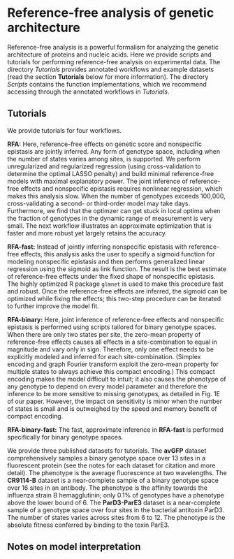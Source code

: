 # Reference-free analysis of genetic architecture

Reference-free analysis is a powerful formalism for analyzing the genetic architecture of proteins and nucleic acids. Here we provide scripts and tutorials for performing reference-free analysis on experimental data. The directory *Tutorials* provides annotated workflows and example datasets (read the section **Tutorials** below for more information). The directory *Scripts* contains the function implementations, which we recommend accessing through the annotated workflows in *Tutorials*.

## Tutorials
We provide tutorials for four workflows.

**RFA:** Here, reference-free effects on genetic score and nonspecific epistasis are jointly inferred. Any form of genotype space, including when the number of states varies among sites, is supported. We perform unregularized and regularized regression (using cross-validation to determine the optimal LASSO penalty) and build minimal reference-free models with maximal explanatory power. The joint inference of reference-free effects and nonspecific epistasis requires nonlinear regression, which makes this analysis slow. When the number of genotypes exceeds 100,000, cross-validating a second- or third-order model may take days. Furthermore, we find that the optimzer can get stuck in local optima when the fraction of genotypes in the dynamic range of measurement is very small. The next workflow illustrates an approximate optimization that is faster and more robust yet largely retains the accuracy.

**RFA-fast:** Instead of jointly inferring nonspecific epistasis with reference-free effects, this analysis asks the user to specify a sigmoid function for modeling nonspecific epistasis and then performs generalized linear regression using the sigmoid as link function. The result is the best estimate of reference-free effects under the fixed shape of nonspecific epistasis. The highly optimized R package `glmnet` is used to make this procedure fast and robust. Once the reference-free effects are inferred, the sigmoid can be optimized while fixing the effects; this two-step procedure can be iterated to further improve the model fit.

**RFA-binary:** Here, joint inference of reference-free effects and nonspecific epistasis is performed using scripts tailored for binary genotype spaces. When there are only two states per site, the zero-mean property of reference-free effects causes all effects in a site-combination to equal in magnitude and vary only in sign. Therefore, only one effect needs to be explicitly modeled and inferred for each site-combination. (Simplex encoding and graph Fourier transform exploit the zero-mean property for multiple states to always achieve this compact encoding.) This compact encoding makes the model difficult to intuit; it also causes the phenotype of any genotype to depend on every model parameter and therefore the inference to be more sensitive to missing genotypes, as detailed in Fig. 1E of our paper. However, the impact on sensitivity is minor when the number of states is small and is outweighed by the speed and memory benefit of compact encoding.

**RFA-binary-fast:** The fast, approximate inference in **RFA-fast** is performed specifically for binary genotype spaces.

We provide three published datasets for tutorials. The **avGFP** dataset comprehensively samples a binary genotype space over 13 sites in a fluorescent protein (see the notes for each dataset for citation and more detail). The phenotype is the average fluorescence at two wavelengths. The **CR9114-B** dataset is a near-complete sample of a binary genotype space over 16 sites in an antibody. The phenotype is the affinity towards the influenza strain B hemagglutinin; only 0.1% of genotypes have a phenotype above the lower bound of 6. The **ParD3-ParE3** dataset is a near-complete sample of a genotype space over four sites in the bacterial antitoxin ParD3. The number of states varies across sites from 6 to 12. The phenotype is the absolute fitness conferred by binding to the toxin ParE3.

## Notes on model interpretation




